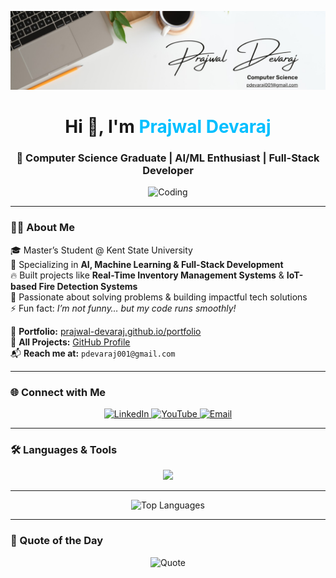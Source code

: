 ![Header Banner](https://github.com/prajwal-devaraj/prajwal-devaraj/blob/main/image.jpg)

<h1 align="center">Hi 👋, I'm <span style="color:#00bfff">Prajwal Devaraj</span></h1>
<h3 align="center">🚀 Computer Science Graduate | AI/ML Enthusiast | Full-Stack Developer</h3>

<p align="center">
  <img src="https://user-images.githubusercontent.com/55389276/140866485-8fb1c876-9a8f-4d6a-98dc-08c4981eaf70.gif" width="400" alt="Coding" />
</p>

---

### 👨‍💻 About Me  
🎓 Master’s Student @ Kent State University  
🤖 Specializing in **AI, Machine Learning & Full-Stack Development**  
🔥 Built projects like **Real-Time Inventory Management Systems** & **IoT-based Fire Detection Systems**  
🤝 Passionate about solving problems & building impactful tech solutions  
⚡ Fun fact: *I’m not funny… but my code runs smoothly!*  

📌 **Portfolio:** [prajwal-devaraj.github.io/portfolio](https://prajwal-devaraj.github.io/portfolio)  
📌 **All Projects:** [GitHub Profile](https://github.com/prajwal-devaraj)  
📬 **Reach me at:** `pdevaraj001@gmail.com`  

---

### 🌐 Connect with Me  
<p align="center">
  <a href="https://linkedin.com/in/prajwaldevaraj" target="_blank">
    <img src="https://skillicons.dev/icons?i=linkedin" width="50" alt="LinkedIn"/>
  </a>
  <a href="https://www.youtube.com/channel/UCfI9pqDoAFd8MU7x1fnRFBA" target="_blank">
    <img src="https://skillicons.dev/icons?i=youtube" width="50" alt="YouTube"/>
  </a>
  <a href="mailto:pdevaraj001@gmail.com" target="_blank">
    <img src="https://skillicons.dev/icons?i=gmail" width="50" alt="Email"/>
  </a>
</p>

---

### 🛠️ Languages & Tools  
<p align="center">
  <img src="https://skillicons.dev/icons?i=python,java,js,php,html,css,mysql,mongodb,sqlite,flask,pytorch,tensorflow,sklearn,opencv,linux,git,aws,arduino,androidstudio,vscode,figma" />
</p>

---

<p align="center">
  <img src="https://github-readme-stats.vercel.app/api/top-langs?username=prajwal-devaraj&layout=compact&theme=radical&hide_border=true" alt="Top Languages" />
</p>

---

### 🚀 Quote of the Day  
<p align="center">
  <img src="https://quotes-github-readme.vercel.app/api?type=horizontal&theme=radical" alt="Quote"/>
</p>
